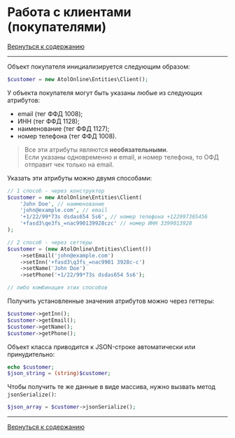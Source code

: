 # Работа с клиентами (покупателями)

[Вернуться к содержанию](readme.md)

---

Объект покупателя инициализируется следующим образом:

```php
$customer = new AtolOnline\Entities\Client();
```

У объекта покупателя могут быть указаны любые из следующих атрибутов:
* email (тег ФФД 1008);
* ИНН (тег ФФД 1128);
* наименование (тег ФФД 1127);
* номер телефона (тег ФФД 1008).

> Все эти атрибуты являются **необязательными**.  
> Если указаны одновременно и email, и номер телефона, то ОФД отправит чек только на email.

Указать эти атрибуты можно двумя способами:

```php
// 1 способ - через конструктор
$customer = new AtolOnline\Entities\Client(
    'John Doe', // наименование
    'john@example.com', // email
    '+1/22/99*73s dsdas654 5s6', // номер телефона +122997365456
    '+fasd3\qe3fs_=nac990139928czc' // номер ИНН 3399013928
);

// 2 способ - через сеттеры
$customer = (new AtolOnline\Entities\Client())
    ->setEmail('john@example.com')
    ->setInn('+fasd3\q3fs_=nac9901 3928c-c')
    ->setName('John Doe')
    ->setPhone('+1/22/99*73s dsdas654 5s6');

// либо комбинация этих способов
```

Получить установленные значения атрибутов можно через геттеры:

```php
$customer->getInn();
$customer->getEmail();
$customer->getName();
$customer->getPhone();
```

Объект класса приводится к JSON-строке автоматически или принудительно:

```php
echo $customer;
$json_string = (string)$customer;
```

Чтобы получить те же данные в виде массива, нужно вызвать метод `jsonSerialize()`:

```php
$json_array = $customer->jsonSerialize();
```

---

[Вернуться к содержанию](readme.md)
